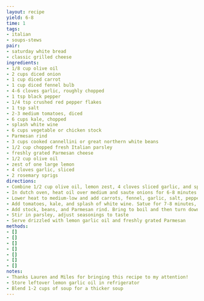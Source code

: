 ```yaml
---
layout: recipe
yield: 6-8
time: 1
tags:
- italian
- soups-stews
pair:
- saturday white bread
- classic grilled cheese
ingredients:
- 1/8 cup olive oil
- 2 cups diced onion
- 1 cup diced carrot
- 1 cup diced fennel bulb
- 4-6 cloves garlic, roughly chopped
- 1 tsp black pepper
- 1/4 tsp crushed red pepper flakes
- 1 tsp salt
- 2-3 medium tomatoes, diced
- 6 cups kale, chopped
- splash white wine
- 6 cups vegetable or chicken stock
- Parmesan rind
- 3 cups cooked cannellini or great northern white beans
- 1/2 cup chopped fresh Italian parsley
- freshly grated Parmesan cheese
- 1/2 cup olive oil
- zest of one large lemon
- 4 cloves garlic, sliced
- 2 rosemary sprigs
directions:
- Combine 1/2 cup olive oil, lemon zest, 4 cloves sliced garlic, and sprigs of rosemary in a small bowl or jar. Let sit on counter
- In dutch oven, heat oil over medium and saute onions for 6-8 minutes
- Lower heat to medium-low and add carrots, fennel, garlic, salt, pepper, and chili flakes. Cook an additional 7-9 minutes
- Add tomatoes, kale, and splash of white wine. Satue for 7-8 minutes, stirring occasionally
- Add stock, beans, and Parmesan rind. Bring to boil and then turn down heat and simmer for 15 minutes
- Stir in parsley, adjust seasonings to taste
- Serve drizzled with lemon garlic oil and freshly grated Parmesan
methods:
- []
- []
- []
- []
- []
- []
- []
notes:
- Thanks Lauren and Miles for bringing this recipe to my attention!
- Store leftover lemon garlic oil in refrigerator
- Blend 1-2 cups of soup for a thicker soup
---
```

